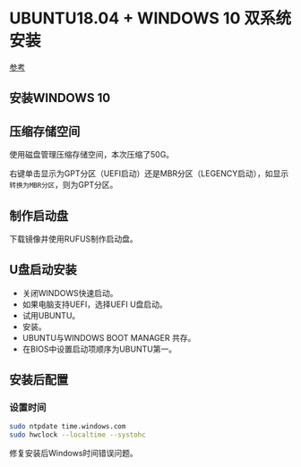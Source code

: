 # UBUNTU18.04 + WINDOWS 10 双系统安装
[参考](https://blog.csdn.net/zhujinchong/article/details/80954911)
## 安装WINDOWS 10
## 压缩存储空间
使用磁盘管理压缩存储空间，本次压缩了50G。

右键单击显示为GPT分区（UEFI启动）还是MBR分区（LEGENCY启动），如显示`转换为MBR分区`，则为GPT分区。

## 制作启动盘
下载镜像并使用RUFUS制作启动盘。

## U盘启动安装
* 关闭WINDOWS快速启动。
* 如果电脑支持UEFI，选择UEFI U盘启动。
* 试用UBUNTU。
* 安装。
* UBUNTU与WINDOWS BOOT MANAGER 共存。
* 在BIOS中设置启动项顺序为UBUNTU第一。

## 安装后配置
### 设置时间
```bash
sudo ntpdate time.windows.com
sudo hwclock --localtime --systohc
```
修复安装后Windows时间错误问题。

